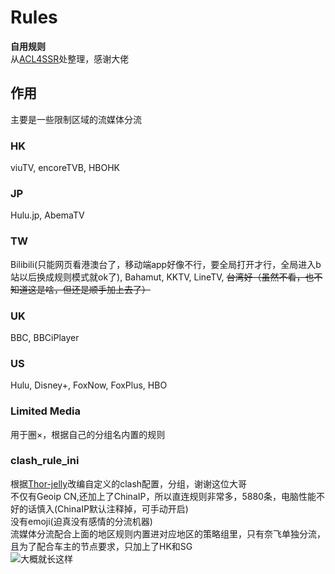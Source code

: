 # Rules
__自用规则__   
从[ACL4SSR](https://github.com/ACL4SSR/ACL4SSR)处整理，感谢大佬  
## 作用  
主要是一些限制区域的流媒体分流  
### HK  
viuTV, encoreTVB, HBOHK
### JP  
Hulu.jp, AbemaTV
### TW  
Bilibili(只能网页看港澳台了，移动端app好像不行，要全局打开才行，全局进入b站以后换成规则模式就ok了), Bahamut, KKTV, LineTV, ~~台湾好（虽然不看，也不知道这是啥，但还是顺手加上去了）~~    
### UK  
BBC, BBCiPlayer  
### US  
Hulu, Disney+, FoxNow, FoxPlus, HBO    
### Limited Media  
用于圈×，根据自己的分组名内置的规则
### clash_rule_ini  
根据[Thor-jelly](https://github.com/Thor-jelly/MyClashRule)改编自定义的clash配置，分组，谢谢这位大哥      
不仅有Geoip CN,还加上了ChinaIP，所以直连规则非常多，5880条，电脑性能不好的话慎入(ChinaIP默认注释掉，可手动开启)  
没有emoji(迫真没有感情的分流机器)  
流媒体分流配合上面的地区规则内置进对应地区的策略组里，只有奈飞单独分流，且为了配合车主的节点要求，只加上了HK和SG  
![大概就长这样](https://github.com/JessYi228/Something/blob/master/%E6%89%B9%E6%B3%A8%202020-06-30%20111608.png)


